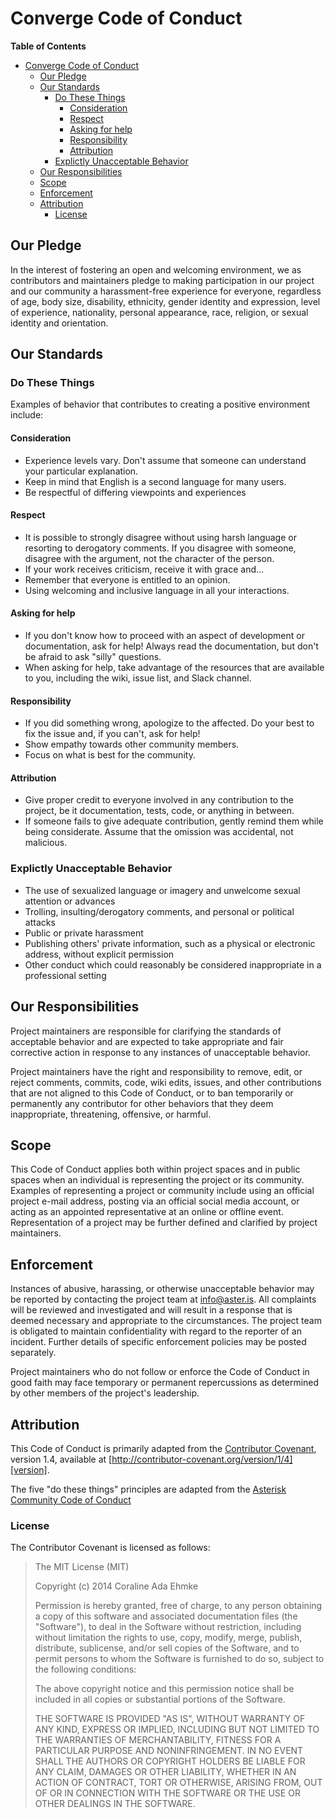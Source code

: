 # Converge Code of Conduct

<!-- markdown-toc start - Don't edit this section. Run M-x markdown-toc-generate-toc again -->
**Table of Contents**

- [Converge Code of Conduct](#converge-code-of-conduct)
    - [Our Pledge](#our-pledge)
    - [Our Standards](#our-standards)
        - [Do These Things](#do-these-things)
            - [Consideration](#consideration)
            - [Respect](#respect)
            - [Asking for help](#asking-for-help)
            - [Responsibility](#responsibility)
            - [Attribution](#attribution)
        - [Explictly Unacceptable Behavior](#explictly-unacceptable-behavior)
    - [Our Responsibilities](#our-responsibilities)
    - [Scope](#scope)
    - [Enforcement](#enforcement)
    - [Attribution](#attribution)
        - [License](#license)

<!-- markdown-toc end -->

## Our Pledge

In the interest of fostering an open and welcoming environment, we as
contributors and maintainers pledge to making participation in our project and
our community a harassment-free experience for everyone, regardless of age, body
size, disability, ethnicity, gender identity and expression, level of
experience, nationality, personal appearance, race, religion, or sexual identity
and orientation.

## Our Standards

### Do These Things

Examples of behavior that contributes to creating a positive environment
include:

#### Consideration

- Experience levels vary. Don't assume that someone can understand your
  particular explanation.
- Keep in mind that English is a second language for many users.
- Be respectful of differing viewpoints and experiences

#### Respect

- It is possible to strongly disagree without using harsh language or resorting
  to derogatory comments. If you disagree with someone, disagree with the
  argument, not the character of the person.
- If your work receives criticism, receive it with grace and&hellip;
- Remember that everyone is entitled to an opinion.
- Using welcoming and inclusive language in all your interactions.

#### Asking for help

- If you don't know how to proceed with an aspect of development or
  documentation, ask for help! Always read the documentation, but don't be
  afraid to ask "silly" questions.
- When asking for help, take advantage of the resources that are available to
  you, including the wiki, issue list, and Slack channel.

#### Responsibility

- If you did something wrong, apologize to the affected. Do your best to fix the
  issue and, if you can't, ask for help!
- Show empathy towards other community members.
- Focus on what is best for the community.

#### Attribution

- Give proper credit to everyone involved in any contribution to the project, be
  it documentation, tests, code, or anything in between.
- If someone fails to give adequate contribution, gently remind them while being
  considerate. Assume that the omission was accidental, not malicious.

### Explictly Unacceptable Behavior

- The use of sexualized language or imagery and unwelcome sexual attention or
  advances
- Trolling, insulting/derogatory comments, and personal or political attacks
- Public or private harassment
- Publishing others' private information, such as a physical or electronic
  address, without explicit permission
- Other conduct which could reasonably be considered inappropriate in a
  professional setting

## Our Responsibilities

Project maintainers are responsible for clarifying the standards of acceptable
behavior and are expected to take appropriate and fair corrective action in
response to any instances of unacceptable behavior.

Project maintainers have the right and responsibility to remove, edit, or reject
comments, commits, code, wiki edits, issues, and other contributions that are
not aligned to this Code of Conduct, or to ban temporarily or permanently any
contributor for other behaviors that they deem inappropriate, threatening,
offensive, or harmful.

## Scope

This Code of Conduct applies both within project spaces and in public spaces
when an individual is representing the project or its community. Examples of
representing a project or community include using an official project e-mail
address, posting via an official social media account, or acting as an appointed
representative at an online or offline event. Representation of a project may be
further defined and clarified by project maintainers.

## Enforcement

Instances of abusive, harassing, or otherwise unacceptable behavior may be
reported by contacting the project team
at [info@aster.is](mailto:info@aster.is). All complaints will be reviewed and
investigated and will result in a response that is deemed necessary and
appropriate to the circumstances. The project team is obligated to maintain
confidentiality with regard to the reporter of an incident. Further details of
specific enforcement policies may be posted separately.

Project maintainers who do not follow or enforce the Code of Conduct in good
faith may face temporary or permanent repercussions as determined by other
members of the project's leadership.

## Attribution

This Code of Conduct is primarily adapted from
the [Contributor Covenant][homepage], version 1.4, available
at [http://contributor-covenant.org/version/1/4][version].

The five "do these things" principles are adapted from
the [Asterisk Community Code of Conduct](asterisk-coc)

[homepage]: http://contributor-covenant.org
[version]: http://contributor-covenant.org/version/1/4/
[asterisk-coc]: https://wiki.asterisk.org/wiki/display/AST/Asterisk+Community+Code+of+Conduct

### License

The Contributor Covenant is licensed as follows:

> The MIT License (MIT)
> 
> Copyright (c) 2014 Coraline Ada Ehmke
> 
> Permission is hereby granted, free of charge, to any person obtaining a copy of
> this software and associated documentation files (the "Software"), to deal in
> the Software without restriction, including without limitation the rights to
> use, copy, modify, merge, publish, distribute, sublicense, and/or sell copies of
> the Software, and to permit persons to whom the Software is furnished to do so,
> subject to the following conditions:
> 
> The above copyright notice and this permission notice shall be included in all
> copies or substantial portions of the Software.
> 
> THE SOFTWARE IS PROVIDED "AS IS", WITHOUT WARRANTY OF ANY KIND, EXPRESS OR
> IMPLIED, INCLUDING BUT NOT LIMITED TO THE WARRANTIES OF MERCHANTABILITY, FITNESS
> FOR A PARTICULAR PURPOSE AND NONINFRINGEMENT. IN NO EVENT SHALL THE AUTHORS OR
> COPYRIGHT HOLDERS BE LIABLE FOR ANY CLAIM, DAMAGES OR OTHER LIABILITY, WHETHER
> IN AN ACTION OF CONTRACT, TORT OR OTHERWISE, ARISING FROM, OUT OF OR IN
> CONNECTION WITH THE SOFTWARE OR THE USE OR OTHER DEALINGS IN THE SOFTWARE.
